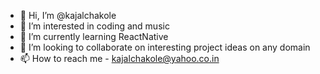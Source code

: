 - 👋 Hi, I’m @kajalchakole
- 👀 I’m interested in coding and music
- 🌱 I’m currently learning ReactNative
- 💞️ I’m looking to collaborate on interesting project ideas on any domain
- 📫 How to reach me - kajalchakole@yahoo.co.in

<!---
kajalchakole/kajalchakole is a ✨ special ✨ repository because its `README.md` (this file) appears on your GitHub profile.
You can click the Preview link to take a look at your changes.
--->
